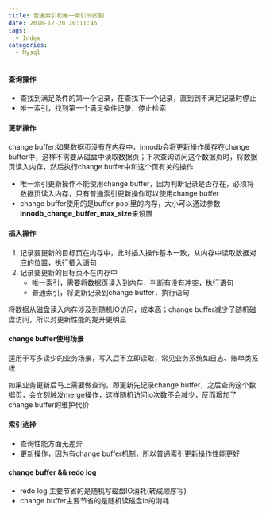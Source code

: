 ```yaml
---
title: 普通索引和唯一索引的区别
date: 2018-12-20 20:11:46
tags:
  - Index
categories:
  - Mysql
---
```

#### 查询操作
- 查找到满足条件的第一个记录，在查找下一个记录，直到到不满足记录时停止
- 唯一索引，找到第一个满足条件记录，停止检索

#### 更新操作
change buffer:如果数据页没有在内存中，innodb会将更新操作缓存在change buffer中，这样不需要从磁盘中读取数据页；下次查询访问这个数据页时，将数据页读入内存，然后执行change buffer中和这个页有关的操作

- 唯一索引更新操作不能使用change buffer，因为判断记录是否存在，必须将数据页读入内存，只有普通索引更新操作可以使用change buffer
- change buffer使用的是buffer pool里的内存，大小可以通过参数**innodb_change_buffer_max_size**来设置

#### 插入操作
1. 记录要更新的目标页在内存中，此时插入操作基本一致，从内存中读取数据对应的位置，执行插入语句
2. 记录要更新的目标页不在内存中
    - 唯一索引，需要将数据页读入到内存，判断有没有冲突，执行语句
    - 普通索引，将更新记录到change buffer，执行语句

将数据从磁盘读入内存涉及到随机IO访问，成本高；change buffer减少了随机磁盘访问，所以对更新性能的提升更明显


#### change buffer使用场景
适用于写多读少的业务场景，写入后不立即读取，常见业务系统如日志、账单类系统

如果业务更新后马上需要做查询，即更新先记录change buffer，之后查询这个数据页，会立刻触发merge操作，这样随机访问io次数不会减少，反而增加了change buffer的维护代价


#### 索引选择
- 查询性能方面无差异
- 更新操作，因为有change buffer机制，所以普通索引更新操作性能更好


#### change buffer && redo log
- redo log 主要节省的是随机写磁盘IO消耗(转成顺序写)
- change buffer主要节省的是随机读磁盘io的消耗

